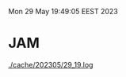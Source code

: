 Mon 29 May 19:49:05 EEST 2023
# JAM
<a href='./cache/202305/29_19.log'>./cache/202305/29_19.log</a>
